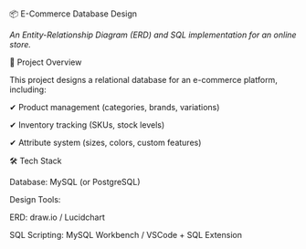
📦 E-Commerce Database Design

*An Entity-Relationship Diagram (ERD) and SQL implementation for an online store.*

📌 Project Overview

This project designs a relational database for an e-commerce platform, including:

✔ Product management (categories, brands, variations)

✔ Inventory tracking (SKUs, stock levels)

✔ Attribute system (sizes, colors, custom features)

🛠️ Tech Stack

Database: MySQL (or PostgreSQL)

Design Tools:

ERD: draw.io / Lucidchart

SQL Scripting: MySQL Workbench / VSCode + SQL Extension

